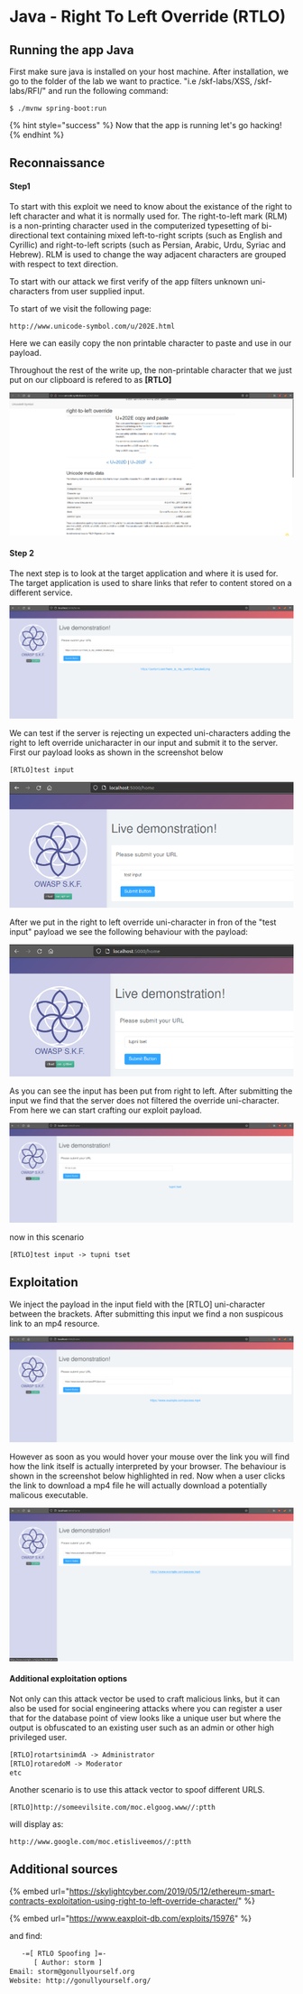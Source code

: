 # Java - Right To Left Override (RTLO)

## Running the app Java

First make sure java is installed on your host machine. After installation, we go to the folder of the lab we want to practice. "i.e /skf-labs/XSS, /skf-labs/RFI/" and run the following command:

```
$ ./mvnw spring-boot:run
```

{% hint style="success" %}
Now that the app is running let's go hacking!
{% endhint %}

## Reconnaissance

#### Step1

To start with this exploit we need to know about the existance of the right to left character and what it is normally used for. The right-to-left mark (RLM) is a non-printing character used in the computerized typesetting of bi-directional text containing mixed left-to-right scripts (such as English and Cyrillic) and right-to-left scripts (such as Persian, Arabic, Urdu, Syriac and Hebrew). RLM is used to change the way adjacent characters are grouped with respect to text direction.

To start with our attack we first verify of the app filters unknown uni-characters from user supplied input.

To start of we visit the following page:

```
http://www.unicode-symbol.com/u/202E.html
```

Here we can easily copy the non printable character to paste and use in our payload.

Throughout the rest of the write up, the non-printable character that we just put on our clipboard is refered to as **\[RTLO]**

![](../../.gitbook/assets/nodejs/RTLO/1.png)

#### Step 2

The next step is to look at the target application and where it is used for. The target application is used to share links that refer to content stored on a different service.

![](../../.gitbook/assets/nodejs/RTLO/2.png)

We can test if the server is rejecting un expected uni-characters adding the right to left override unicharacter in our input and submit it to the server. First our payload looks as shown in the screenshot below

```
[RTLO]test input
```

![](../../.gitbook/assets/nodejs/RTLO/3.png)

After we put in the right to left override uni-character in fron of the "test input" payload we see the following behaviour with the payload:

![](../../.gitbook/assets/nodejs/RTLO/4.png)

As you can see the input has been put from right to left. After submitting the input we find that the server does not filtered the override uni-character. From here we can start crafting our exploit payload.

![](../../.gitbook/assets/nodejs/RTLO/5.png)

now in this scenario

```
[RTLO]test input -> tupni tset
```

## Exploitation

We inject the payload in the input field with the \[RTLO] uni-character between the brackets. After submitting this input we find a non suspicous link to an mp4 resource.

![](../../.gitbook/assets/nodejs/RTLO/6.png)

However as soon as you would hover your mouse over the link you will find how the link itself is actually interpreted by your browser. The behaviour is shown in the screenshot below highlighted in red. Now when a user clicks the link to download a mp4 file he will actually download a potentially malicous executable.

![](../../.gitbook/assets/nodejs/RTLO/7.png)

#### Additional exploitation options

Not only can this attack vector be used to craft malicious links, but it can also be used for social engineering attacks where you can register a user that for the database point of view looks like a unique user but where the output is obfuscated to an existing user such as an admin or other high privileged user.

```
[RTLO]rotartsinimdA -> Administrator
[RTLO]rotaredoM -> Moderator
etc
```

Another scenario is to use this attack vector to spoof different URLS.

```
[RTLO]http://someevilsite.com/moc.elgoog.www//:ptth
```

will display as:

```
http://www.google.com/moc.etisliveemos//:ptth
```

## Additional sources

{% embed url="https://skylightcyber.com/2019/05/12/ethereum-smart-contracts-exploitation-using-right-to-left-override-character/" %}

{% embed url="https://www.eaxploit-db.com/exploits/15976" %}

and find:

```
   -=[ RTLO Spoofing ]=-
      [ Author: storm ]
Email: storm@gonullyourself.org
Website: http://gonullyourself.org/
```
